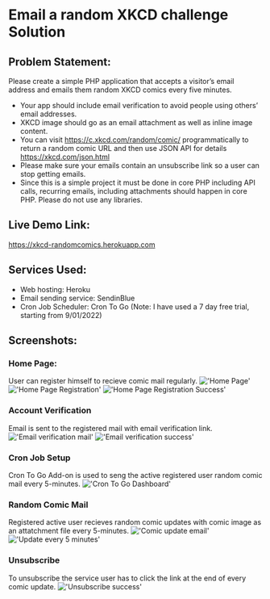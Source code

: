 # Email a random XKCD challenge Solution

## Problem Statement:

Please create a simple PHP application that accepts a visitor’s email address and emails them random XKCD comics every five minutes.
- Your app should include email verification to avoid people using others’ email addresses.
- XKCD image should go as an email attachment as well as inline image content.
- You can visit https://c.xkcd.com/random/comic/ programmatically to return a random comic URL and then use JSON API for details https://xkcd.com/json.html
- Please make sure your emails contain an unsubscribe link so a user can stop getting emails.
- Since this is a simple project it must be done in core PHP including API calls, recurring emails, including attachments should happen in core PHP. Please do not use any libraries.

## Live Demo Link:

https://xkcd-randomcomics.herokuapp.com

## Services Used:
- Web hosting: Heroku
- Email sending service: SendinBlue
- Cron Job Scheduler: Cron To Go (Note: I have used a 7 day free trial, starting from 9/01/2022)
 
 ## Screenshots: 

 ### Home Page: 
 User can register himself to recieve comic mail regularly.
 !['Home Page'](./images/home.jpg)
 !['Home Page Registration'](./images/registeration.jpg)
 !['Home Page Registration Success'](./images/link_sent.jpg)

 ### Account Verification
 Email is sent to the registered mail with email verification link.
 !['Email verification mail'](./images/verify_mail.jpg)
 !['Email verification success'](./images/verify_success.jpg)

 ### Cron Job Setup
 Cron To Go Add-on is used to seng the active registered user random comic mail every 5-minutes.
 !['Cron To Go Dashboard'](./images/cronjob_success.jpg)

 ### Random Comic Mail
Registered active user recieves random comic updates with comic image as an attatchment file every 5-minutes.
!['Comic update email'](./images/comicmail.jpg)
!['Update every 5 minutes'](./images/mail_success.jpg)

### Unsubscribe 
To unsubscribe the service user has to click the link at the end of every comic update.
!['Unsubscribe success'](./images/unsubscribe.jpg)